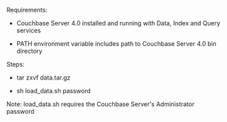 Requirements:

* Couchbase Server 4.0 installed and running with Data, Index and Query services

* PATH environment variable includes path to Couchbase Server 4.0 bin directory

Steps:

* tar zxvf data.tar.gz

* sh load_data.sh password

Note: load_data.sh requires the Couchbase Server's Administrator password

